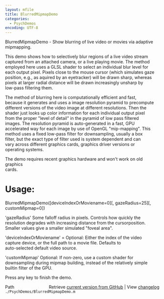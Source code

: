 ```yaml
---
layout: mfile
title: BlurredMipmapDemo
categories:
  - PsychDemos
encoding: UTF-8
---
```


BlurredMipmapDemo - Show blurring of live video or movies via adaptive mipmapping.  

This demo shows how to selectively blur regions of a live video stream  
captured from an attached camera, or a live playing movie. The method  
employed here uses a GLSL shader to select an individual blur level for  
each output pixel. Pixels close to the mouse cursor (which simulates gaze  
position, e.g., as aquired by an eyetracker) will be drawn sharp, whereas  
pixels at larger radial distance will be drawn increasingly unsharp by  
low-pass filtering them.  

The method of blurring here is computationally efficient and fast,  
because it generates and uses a image resolution pyramid to precompute  
different versions of the video image at different resolutions. Then the  
shader just looks up color information for each individual output pixel  
from the proper "level of detail" in the pyramid of low pass filtered  
images. The resolution pyramid is auto-generated in a fast, GPU  
accelerated way for each image by use of OpenGL "mip-mapping". This  
method uses a fixed low-pass filter for downsampling, usually a box  
filter, but the exact type of filter used is system dependent and can  
vary across different graphics cards, graphics driver versions or  
operating systems.  

The demo requires recent graphics hardware and won't work on old graphics  
cards.  

# Usage:  

BlurredMipmapDemo([deviceIndexOrMoviename=0][, gazeRadius=25][, customMipmap=0])  

'gazeRadius' Some falloff radius in pixels. Controls how quickly the  
resolution degrades with increasing distance from the cursorposition.  
Smaller values give a smaller simulated "foveal area".  

'deviceIndexOrMoviename' = Optional: Either the index of the video  
capture device, or the full path to a movie file. Defaults to  
auto-selected default video source.  

'customMipmap' Optional: If non-zero, use a custom shader for  
downsampling during mipmap building, instead of the relatively simple  
builtin filter of the GPU.  

Press any key to finish the demo.  



<div class="code_header" style="text-align:right;">
  <span style="float:left;">Path&nbsp;&nbsp;</span> <span class="counter">Retrieve <a href=
  "https://raw.github.com/Psychtoolbox-3/Psychtoolbox-3/beta/./PsychDemos/BlurredMipmapDemo.m">current version from GitHub</a> | View <a href=
  "https://github.com/Psychtoolbox-3/Psychtoolbox-3/commits/beta/./PsychDemos/BlurredMipmapDemo.m">changelog</a></span>
</div>
<div class="code">
  <code>./PsychDemos/BlurredMipmapDemo.m</code>
</div>
